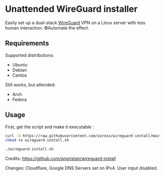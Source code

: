 # Unattended WireGuard installer

Easily set up a dual-stack [WireGuard](https://www.wireguard.com/) VPN on a Linux server with less human interaction. ©Automate the effect.

## Requirements

Supported distributions:

- Ubuntu
- Debian
- Centos

Still works, but attended:

- Arch
- Fedora

## Usage

First, get the script and make it executable :

```bash
curl -O https://raw.githubusercontent.com/zuroxx/wireguard-install/master/wireguard-install.sh
chmod +x wireguard-install.sh
```
```sh
./wireguard-install.sh
```

Credits:
https://github.com/angristan/wireguard-install


Changes: Cloudflare, Google DNS Servers set on IPv4. User input disabled.
